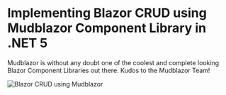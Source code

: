# Implementing Blazor CRUD using Mudblazor Component Library in .NET 5
Mudblazor is without any doubt one of the coolest and complete looking Blazor Component Libraries out there. Kudos to the Mudblazor Team! 

![Blazor CRUD using Mudblazor](https://media.giphy.com/media/Oug7DmjijgV0zMGKsG/source.gif)
